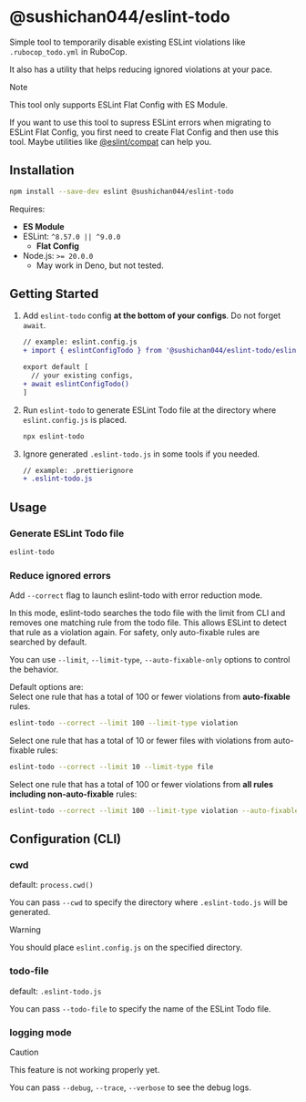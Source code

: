 # @sushichan044/eslint-todo

Simple tool to temporarily disable existing ESLint violations like `.rubocop_todo.yml` in RuboCop.

It also has a utility that helps reducing ignored violations at your pace.

> [!NOTE]
> This tool only supports ESLint Flat Config with ES Module.
>
> If you want to use this tool to supress ESLint errors when migrating to ESLint Flat Config,
> you first need to create Flat Config and then use this tool. Maybe utilities like [@eslint/compat](https://github.com/eslint/rewrite/tree/main/packages/compat) can help you.

## Installation

```bash
npm install --save-dev eslint @sushichan044/eslint-todo
```

Requires:

- **ES Module**
- ESLint: `^8.57.0 || ^9.0.0`
  - **Flat Config**
- Node.js: `>= 20.0.0`
  - May work in Deno, but not tested.

## Getting Started

1. Add `eslint-todo` config **at the bottom of your configs**. Do not forget `await`.

    ``` diff
    // example: eslint.config.js
    + import { eslintConfigTodo } from '@sushichan044/eslint-todo/eslint';

    export default [
      // your existing configs,
    + await eslintConfigTodo()
    ]
    ```

2. Run `eslint-todo` to generate ESLint Todo file at the directory where `eslint.config.js` is placed.

    ```bash
    npx eslint-todo
    ```

3. Ignore generated `.eslint-todo.js` in some tools if  you needed.

    ```diff
    // example: .prettierignore
    + .eslint-todo.js
    ```

## Usage

### Generate ESLint Todo file

```bash
eslint-todo
```

### Reduce ignored errors

Add `--correct` flag to launch eslint-todo with error reduction mode.

In this mode, eslint-todo searches the todo file with the limit from CLI and removes one matching rule from the todo file.
This allows ESLint to detect that rule as a violation again. For safety, only auto-fixable rules are searched by default.

You can use `--limit`, `--limit-type`, `--auto-fixable-only` options to control the behavior.

Default options are: <br>
Select one rule that has a total of 100 or fewer violations from **auto-fixable** rules.

```bash
eslint-todo --correct --limit 100 --limit-type violation
```

Select one rule that has a total of 10 or fewer files with violations from auto-fixable rules:

```bash
eslint-todo --correct --limit 10 --limit-type file
```

Select one rule that has a total of 100 or fewer violations from **all rules including non-auto-fixable** rules:

```bash
eslint-todo --correct --limit 100 --limit-type violation --auto-fixable-only false
```

## Configuration (CLI)

### cwd

default: `process.cwd()`

You can pass `--cwd` to specify the directory where `.eslint-todo.js` will be generated.

> [!WARNING]
> You should place `eslint.config.js` on the specified directory.

### todo-file

default: `.eslint-todo.js`

You can pass `--todo-file` to specify the name of the ESLint Todo file.

### logging mode

> [!CAUTION]
> This feature is not working properly yet.

You can pass `--debug`, `--trace`, `--verbose` to see the debug logs.
